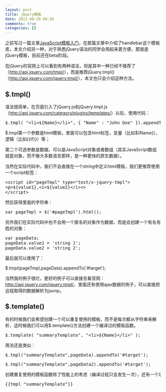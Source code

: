 ```yaml
---
layout: post
title: jQuery模板
date: 2012-09-29 09:39
comments: true
categories: []
---
```

之前写过一篇文章<a href="http://yuguo.us/weblog/javascript-template/">JavaScript模板入门</a>，在那篇文章中介绍了handlebar这个模板库，本文介绍另一种，对于熟悉jQuery语法的同学会用起来更方便，那就是jQuery模板，目前还在beta阶段。

在jQuery的官网上可以看到有两种语法，但是其中一种已经不推荐了（<a href="http://api.jquery.com/tmpl/">http://api.jquery.com/tmpl/</a>），而是推荐jQuery.tmpl()（<a href="http://api.jquery.com/jquery.tmpl/">http://api.jquery.com/jquery.tmpl/</a>），本文也只会介绍这种方法。
<h2>$.tmpl()</h2>
语法很简单，在页面引入了jQuery.js和jQuery.tmpl.js（<a href="http://api.jquery.com/category/plugins/templates/">http://api.jquery.com/category/plugins/templates/</a>）以后，使用代码：
<pre>$.tmpl( "&lt;li&gt;${Name}&lt;/li&gt;", { "Name" : "John Doe" }).appendTo( "#target" );</pre>
$.tmpl第一个参数是html模板，里面可以包含html标签，变量（比如${Name}），逻辑（比如{{if}}）等；

第二个可选参数是数据，可以是JavaScript对象或者数组（其实JavaScript数组就是对象，而不像大多数语言那样，是一种更快的原生数据）。

当然在实际代码中，我们不会直接在一个string中定义html模板，我们更推荐使用一个script标签：
<pre>&lt;script id="pageTmpl" type="text/x-jquery-tmpl"&gt;
&lt;p&gt;${value1},&lt;i&gt;${value2}&lt;/i&gt;&lt;&gt;
&lt;/script&gt;</pre>
然后获得里面的字符串：
<pre>var pageTmpl = $('#pageTmpl').html();</pre>
另外我们在实际代码中也不会用一个匿名的对象作为数据，而是会创建一个有名有姓的对象：
<pre>var pageData;
pageData.value1 = 'string 1';
pageData.value2 = 'string 2';</pre>
最后就可以使用了：

$.tmpl(pageTmpl,pageData).appendTo('#target');

当然我的例子很烂，更好的例子可以直接去看官网：<a href="http://api.jquery.com/jquery.tmpl/">http://api.jquery.com/jquery.tmpl/</a>，里面还有使用ajax数据的例子，可以直接把远程取得的数据解析为jsonp。
<h2>$.template()</h2>
有的时候我们会希望创建一个可以重复使用的模板，而不是每次都从字符串来解析，这时候我们可以用$.template()方法创建一个编译过的模板函数。
<pre>$.template( "summaryTemplate", "&lt;li&gt;${Name}&lt;/li&gt;" );</pre>
用法还是类似：
<pre>$.tmpl("summaryTemplate",pageData).appendTo('#target');</pre>
<pre>$.tmpl("summaryTemplate",pageData2).appendTo('#target');</pre>
<pre>创建重复使用的模板函数除了性能上的考虑（编译过程只会发生一次），还有一个功能就是在其他的模板中嵌套使用，语法是：</pre>
<pre>{{tmpl "summaryTemplate"}}</pre>
